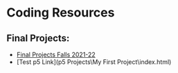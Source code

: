 # Coding Resources

## Final Projects:

- [Final Projects Falls 2021-22](final2122)
- [Test p5 Link](p5 Projects\My First Project\index.html)
